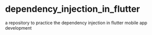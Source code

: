 # dependency_injection_in_flutter
a repository to practice the dependency injection in flutter mobile app development 
